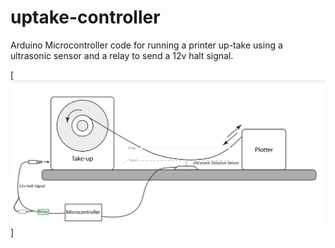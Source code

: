 # uptake-controller
Arduino Microcontroller code for running a printer up-take using a ultrasonic sensor and a relay to send a 12v halt signal.

[<img src="https://github.com/evanwlee/uptake-controller/blob/master/PhysicalDiagram.png">]
